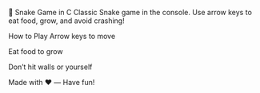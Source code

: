 🐍 Snake Game in C
Classic Snake game in the console. Use arrow keys to eat food, grow, and avoid crashing!

How to Play
Arrow keys to move

Eat food to grow

Don’t hit walls or yourself


Made with ❤️ — Have fun!
